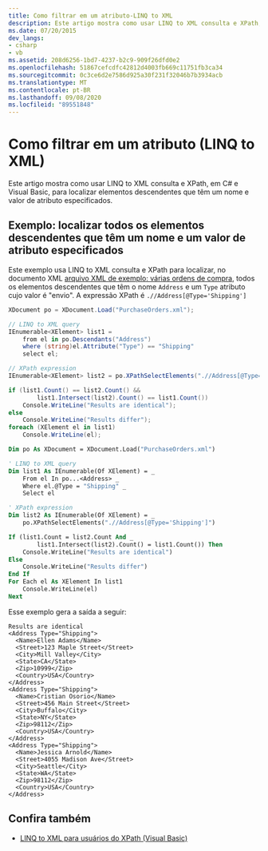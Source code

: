 ```yaml
---
title: Como filtrar em um atributo-LINQ to XML
description: Este artigo mostra como usar LINQ to XML consulta e XPath, em C# e Visual Basic, para localizar elementos descendentes que têm um nome e valor de atributo especificados.
ms.date: 07/20/2015
dev_langs:
- csharp
- vb
ms.assetid: 208d6256-1bd7-4237-b2c9-909f26dfd0e2
ms.openlocfilehash: 51867cefcdfc42812d4003fb669c11751fb3ca34
ms.sourcegitcommit: 0c3ce6d2e7586d925a30f231f32046b7b3934acb
ms.translationtype: MT
ms.contentlocale: pt-BR
ms.lasthandoff: 09/08/2020
ms.locfileid: "89551848"
---
```

# <a name="how-to-filter-on-an-attribute-linq-to-xml"></a>Como filtrar em um atributo (LINQ to XML)

Este artigo mostra como usar LINQ to XML consulta e XPath, em C# e Visual Basic, para localizar elementos descendentes que têm um nome e valor de atributo especificados.

## <a name="example-find-all-descendant-elements-that-have-a-specified-name-and-attribute-value"></a>Exemplo: localizar todos os elementos descendentes que têm um nome e um valor de atributo especificados

Este exemplo usa LINQ to XML consulta e XPath para localizar, no documento XML [arquivo XML de exemplo: várias ordens de compra](sample-xml-file-multiple-purchase-orders.md), todos os elementos descendentes que têm o nome `Address` e um `Type` atributo cujo valor é "envio". A expressão XPath é `.//Address[@Type='Shipping']`

```csharp
XDocument po = XDocument.Load("PurchaseOrders.xml");

// LINQ to XML query
IEnumerable<XElement> list1 =
    from el in po.Descendants("Address")
    where (string)el.Attribute("Type") == "Shipping"
    select el;

// XPath expression
IEnumerable<XElement> list2 = po.XPathSelectElements(".//Address[@Type='Shipping']");

if (list1.Count() == list2.Count() &&
        list1.Intersect(list2).Count() == list1.Count())
    Console.WriteLine("Results are identical");
else
    Console.WriteLine("Results differ");
foreach (XElement el in list1)
    Console.WriteLine(el);
```

```vb
Dim po As XDocument = XDocument.Load("PurchaseOrders.xml")

' LINQ to XML query
Dim list1 As IEnumerable(Of XElement) = _
    From el In po...<Address> _
    Where el.@Type = "Shipping" _
    Select el

' XPath expression
Dim list2 As IEnumerable(Of XElement) = _
    po.XPathSelectElements(".//Address[@Type='Shipping']")

If (list1.Count = list2.Count And _
        list1.Intersect(list2).Count() = list1.Count()) Then
    Console.WriteLine("Results are identical")
Else
    Console.WriteLine("Results differ")
End If
For Each el As XElement In list1
    Console.WriteLine(el)
Next
```

Esse exemplo gera a saída a seguir:

```output
Results are identical
<Address Type="Shipping">
  <Name>Ellen Adams</Name>
  <Street>123 Maple Street</Street>
  <City>Mill Valley</City>
  <State>CA</State>
  <Zip>10999</Zip>
  <Country>USA</Country>
</Address>
<Address Type="Shipping">
  <Name>Cristian Osorio</Name>
  <Street>456 Main Street</Street>
  <City>Buffalo</City>
  <State>NY</State>
  <Zip>98112</Zip>
  <Country>USA</Country>
</Address>
<Address Type="Shipping">
  <Name>Jessica Arnold</Name>
  <Street>4055 Madison Ave</Street>
  <City>Seattle</City>
  <State>WA</State>
  <Zip>98112</Zip>
  <Country>USA</Country>
</Address>
```

## <a name="see-also"></a>Confira também

- [LINQ to XML para usuários do XPath (Visual Basic)](/../../visual-basic/programming-guide/concepts/linq/linq-to-xml-for-xpath-users.md)
